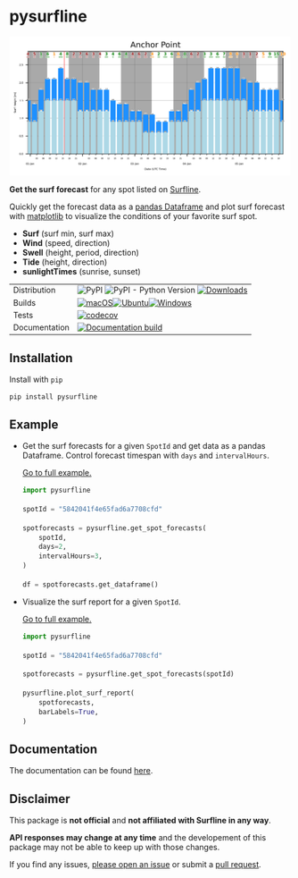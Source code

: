 # pysurfline

![SurfReport plot](https://github.com/giocaizzi/pysurfline/blob/gh-pages/docsrc/source/images/surfreport_readme.png)

**Get the surf forecast** for any spot listed on [Surfline](https://www.surfline.com/).

Quickly get the forecast data as a [pandas Dataframe](https://pandas.pydata.org/docs/reference/api/pandas.DataFrame.html) and plot surf forecast with [matplotlib](https://matplotlib.org/stable/) to visualize the conditions of your favorite surf spot.

- **Surf** (surf min, surf max)
- **Wind** (speed, direction)
- **Swell** (height, period, direction)
- **Tide** (height, direction)
- **sunlightTimes** (sunrise, sunset)

| | |
| --- | --- |
| Distribution | ![PyPI](https://img.shields.io/pypi/v/pysurfline?color=blue) ![PyPI - Python Version](https://img.shields.io/pypi/pyversions/pysurfline) [![Downloads](https://static.pepy.tech/badge/pysurfline)](https://pepy.tech/project/pysurfline)|
| Builds |[![macOS](https://github.com/giocaizzi/pysurfline/actions/workflows/deployment-macos.yml/badge.svg?branch=main)](https://github.com/giocaizzi/pysurfline/actions/workflows/deployment-macos.yml)[![Ubuntu](https://github.com/giocaizzi/pysurfline/actions/workflows/deployment-ubuntu.yml/badge.svg)](https://github.com/giocaizzi/pysurfline/actions/workflows/deployment-ubuntu.yml)[![Windows](https://github.com/giocaizzi/pysurfline/actions/workflows/deployment-windows.yml/badge.svg)](https://github.com/giocaizzi/pysurfline/actions/workflows/deployment-windows.yml) |
|Tests| [![codecov](https://codecov.io/gh/giocaizzi/pysurfline/branch/main/graph/badge.svg?token=48CPYKM5BR)](https://codecov.io/gh/giocaizzi/pysurfline) |
| Documentation | [![Documentation build](https://github.com/giocaizzi/pysurfline/actions/workflows/documentation.yml/badge.svg?branch=gh-pages)](https://github.com/giocaizzi/pysurfline/actions/workflows/documentation.yml) |

## Installation

Install with `pip`

```
pip install pysurfline
```

## Example

- Get the surf forecasts for a given `SpotId` and get data as a pandas Dataframe. Control forecast timespan with `days` and `intervalHours`.

  [Go to full example.](https://giocaizzi.github.io/pysurfline/examples/SpotForecasts.html)

  ```python
  import pysurfline

  spotId = "5842041f4e65fad6a7708cfd"

  spotforecasts = pysurfline.get_spot_forecasts(
      spotId,
      days=2,
      intervalHours=3,
  )

  df = spotforecasts.get_dataframe()
  ```

- Visualize the surf report for a given `SpotId`.

  [Go to full example.](https://giocaizzi.github.io/pysurfline/examples/SurfReport.html)

  ```python
  import pysurfline

  spotId = "5842041f4e65fad6a7708cfd"

  spotforecasts = pysurfline.get_spot_forecasts(spotId)

  pysurfline.plot_surf_report(
      spotforecasts,
      barLabels=True,
  )
  ```

## Documentation

The documentation can be found [here](https://giocaizzi.github.io/pysurfline/).

## Disclaimer

This package is **not official** and **not affiliated with Surfline in any way**.

**API responses may change at any time** and the developement of this package may not be able to keep up with those changes.

If you find any issues, [please open an issue](https://github.com/giocaizzi/pysurfline/issues) or submit a [pull request](https://github.com/giocaizzi/pysurfline/pulls).
